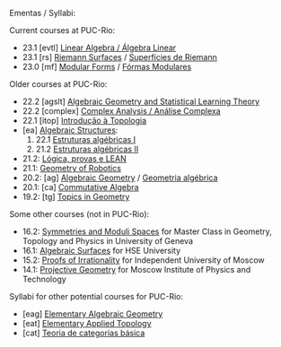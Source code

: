 Ementas / Syllabi:

Current courses at PUC-Rio:
- 23.1 [evtl]    [Linear Algebra / Álgebra Linear](evtl.md)
- 23.1 [rs]      [Riemann Surfaces](rs-en.md) / [Superfícies de Riemann](rs-pt.md)
- 23.0 [mf]      [Modular Forms](mf-en.md) / [Fórmas Modulares](mf-pt.md) 

Older courses at PUC-Rio:
- 22.2 [agslt]   [Algebraic Geometry and Statistical Learning Theory](agslt.md)
- 22.2 [complex] [Complex Analysis / Análise Complexa](complex.md)
- 22.1 [itop] [Introdução à Topologia](itop-pt.md)
- [ea] [Algebraic Structures](http://mat.puc-rio.br/~sergey/as.html):
  1. 22.1 [Estruturas algébricas I](http://mat.puc-rio.br/~sergey/ea/)
  2. 21.2 [Estruturas algébricas II](http://mat.puc-rio.br/~sergey/ea/galois.html)
- 21.2: [Lógica, provas e LEAN](http://mat.puc-rio.br/~sergey/provas.html)
- 21.1: [Geometry of Robotics](http://mat.puc-rio.br/~sergey/robo.html)
- 20.2: [ag] [Algebraic Geometry](http://mat.puc-rio.br/~sergey/age.html) / [Geometria algébrica](http://mat.puc-rio.br/~sergey/ga.html)
- 20.1: [ca] [Commutative Algebra](http://mat.puc-rio.br/~sergey/ca.html)
- 19.2: [tg] [Topics in Geometry](http://mat.puc-rio.br/~sergey/tg.html)

Some other courses (not in PUC-Rio):
- 16.2: [Symmetries and Moduli Spaces](https://mediaserver.unige.ch/collection/VN3-222c-2016-2017) for Master Class in Geometry, Topology and Physics in University of Geneva
- 16.1: [Algebraic Surfaces](http://mat.puc-rio.br/~sergey/surfaces.html) for HSE University
- 15.2: [Proofs of Irrationality](http://mat.puc-rio.br/~sergey/rat.html) for Independent University of Moscow
- 14.1: [Projective Geometry](http://mat.puc-rio.br/~sergey/pg.html) for Moscow Institute of Physics and Technology

Syllabi for other potential courses for PUC-Rio:
- [eag]	 [Elementary Algebraic Geometry](eag.md)
- [eat]	 [Elementary Applied Topology](eat.md)
- [cat]  [Teoria de categorias básica](cat.md)
